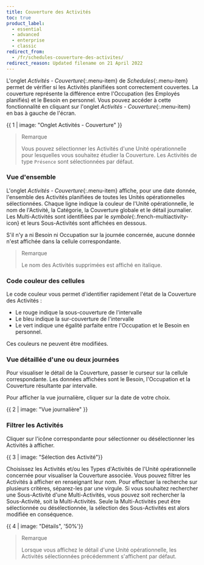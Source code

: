 ```yaml
---
title: Couverture des Activités
toc: true
product_label:
  - essential
  - advanced
  - enterprise
  - classic
redirect_from:
  - /fr/schedules-couverture-des-activites/
redirect_reason: Updated filename on 21 April 2022
---
```


L'onglet _Activités - Couverture_{:.menu-item} de _Schedules_{:.menu-item} permet de vérifier si les Activités planifiées sont correctement couvertes.
La couverture représente la différence entre l'Occupation (les Employés planifiés) et le Besoin en personnel.
Vous pouvez accéder à cette fonctionnalité en cliquant sur l'onglet _Activités - Couverture_{:.menu-item} en bas à gauche de l'écran.

{{ 1 | image: "Onglet Activités - Couverture" }}

> Remarque
>
> Vous pouvez sélectionner les Activités d'une Unité opérationnelle pour lesquelles vous souhaitez étudier la Couverture. Les Activités de type `Présence` sont sélectionnées par défaut.

### Vue d'ensemble

L'onglet _Activités - Couverture_{:.menu-item} affiche, pour une date donnée, l'ensemble des Activités planifiées de toutes les Unités opérationnelles sélectionnées.
Chaque ligne indique la couleur de l'Unité opérationnelle, le nom de l'Activité, la Catégorie, la Couverture globale et le détail journalier.
Les Multi-Activités sont identifiées par le _symbole_{:.french-multiactivity-icon} et leurs Sous-Activités sont affichées en dessous.

S'il n'y a ni Besoin ni Occupation sur la journée concernée, aucune donnée n'est affichée dans la cellule correspondante.

> Remarque
>
> Le nom des Activités supprimées est affiché en italique.

### Code couleur des cellules

Le code couleur vous permet d'identifier rapidement l'état de la Couverture des Activités :
- Le rouge indique la sous-couverture de l'intervalle
- Le bleu indique la sur-couverture de l'intervalle
- Le vert indique une égalité parfaite entre l'Occupation et le Besoin en personnel.

Ces couleurs ne peuvent être modifiées.

### Vue détaillée d'une ou deux journées

Pour visualiser le détail de la Couverture, passer le curseur sur la cellule correspondante. Les données affichées sont le Besoin, l'Occupation et la Couverture résultante par intervalle.

Pour afficher la vue journalière, cliquer sur la date de votre choix.

{{ 2 | image: "Vue journalière" }}

### Filtrer les Activités

Cliquer sur l'icône correspondante pour sélectionner ou désélectionner les Activités à afficher.

{{ 3 | image: "Sélection des Activité"}}

Choisissez les Activités et/ou les Types d'Activités de l'Unité opérationnelle concernée pour visualiser la Couverture associée.
Vous pouvez filtrer les Activités à afficher en renseignant leur nom. Pour effectuer la recherche sur plusieurs critères, séparez-les par une virgule.
Si vous souhaitez rechercher une Sous-Activité d'une Multi-Activités, vous pouvez soit rechercher la Sous-Activité, soit la Multi-Activités. Seule la Multi-Activités peut être sélectionnée ou désélectionnée, la sélection des Sous-Activités est alors modifiée en conséquence.

{{ 4 | image: "Détails", '50%'}}

> Remarque
>
> Lorsque vous affichez le détail d'une Unité opérationnelle, les Activités sélectionnées précédemment s'affichent par défaut.
